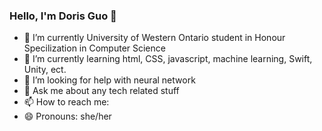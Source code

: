 ### Hello, I'm Doris Guo 👋

- 🔭 I’m currently University of Western Ontario student in Honour Specilization in Computer Science 
- 🌱 I’m currently learning html, CSS, javascript, machine learning, Swift, Unity, ect.
- 🤔 I’m looking for help with neural network
- 💬 Ask me about any tech related stuff
- 📫 How to reach me: 
- 😄 Pronouns: she/her
